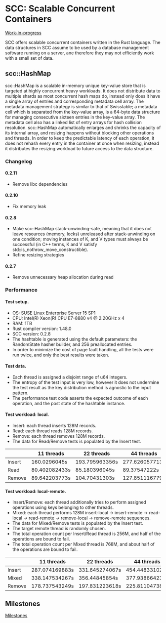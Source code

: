 # SCC: Scalable Concurrent Containers

[Work-in-progress](https://github.com/wvwwvwwv/scc/milestones)

SCC offers scalable concurrent containers written in the Rust language. The data structures in SCC assume to be used by a database management software running on a server, ane therefore they may not efficiently work with a small set of data.

## scc::HashMap

scc::HashMap is a scalable in-memory unique key-value store that is targeted at highly concurrent heavy workloads. It does not distribute data to multiple shards as most concurrent hash maps do, instead only does it have a single array of entries and corresponding metadata cell array. The metadata management strategy is similar to that of Swisstable; a metadata cell which is separated from the key-value array, is a 64-byte data structure for managing consecutive sixteen entries in the key-value array. The metadata cell also has a linked list of entry arrays for hash collision resolution. scc::HashMap automatically enlarges and shrinks the capacity of its internal array, and resizing happens without blocking other operations and threads. In order to keep the predictable latency of each operation, it does not rehash every entry in the container at once when resizing, instead it distributes the resizing workload to future access to the data structure.

### Changelog

#### 0.2.11

- Remove libc dependencies
#### 0.2.10

- Fix memory leak

#### 0.2.8

- Make scc::HashMap stack-unwinding-safe, meaning that it does not leave resources (memory, locks) unreleased after stack-unwinding on one condition; moving instances of K, and V types must always be successful (in C++ terms, K and V satisfy std::is_nothrow_move_constructible).
- Refine resizing strategies

#### 0.2.7

- Remove unnecessary heap allocation during read

### Performance

#### Test setup.
- OS: SUSE Linux Enterprise Server 15 SP1
- CPU: Intel(R) Xeon(R) CPU E7-8880 v4 @ 2.20GHz x 4
- RAM: 1TB
- Rust compiler version: 1.48.0
- SCC version: 0.2.8
- The hashtable is generated using the default parameters: the RandomState hasher builder, and 256 preallocated entries.
- In order to minimize the cost of page fault handling, all the tests were run twice, and only the best results were taken.

#### Test data.
- Each thread is assigned a disjoint range of u64 integers.
- The entropy of the test input is very low, however it does not undermine the test result as the key distribution method is agnostic to the input pattern.
- The performance test code asserts the expected outcome of each operation, and the post state of the hashtable instance.

#### Test workload: local.
- Insert: each thread inserts 128M records.
- Read: each thread reads 128M records.
- Remove: each thread removes 128M records.
- The data for Read/Remove tests is populated by the Insert test.

|        | 11 threads     | 22 threads     | 44 threads     | 88 threads     |
|--------|----------------|----------------|----------------|----------------|
| Insert | 160.0296045s   | 193.795963356s | 277.626057713s | 481.870984015s |
| Read   | 80.402082433s  | 85.180396045s  | 89.37547222s   | 100.88658824s  |
| Remove | 89.642203773s  | 104.70431303s  | 127.851116779s | 170.375524741s |

#### Test workload: local-remote.
- Insert/Remove: each thread additionally tries to perform assigned operations using keys belonging to other threads.
- Mixed: each thread performs 128M insert-local -> insert-remote -> read-local -> read-remote -> remove-local -> remove-remote sequences.
- The data for Mixed/Remove tests is populated by the Insert test.
- The target remote thread is randomly chosen.
- The total operation count per Insert/Read thread is 256M, and half of the operations are bound to fail.
- The total operation count per Mixed thread is 768M, and about half of the operations are bound to fail.

|        | 11 threads     | 22 threads     | 44 threads     | 88 threads    |
|--------|----------------|----------------|----------------|----------------|
| Insert | 287.074169883s | 331.645274067s | 454.448331025s | 676.909568328s |
| Mixed  | 338.147534267s | 356.44845854s  | 377.938664239s | 427.24426793s  |
| Remove | 178.737543249s | 197.831223618s | 225.811047389s | 276.429387396s |

## Milestones

[Milestones](https://github.com/wvwwvwwv/scc/milestones)